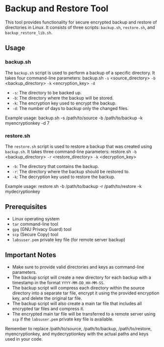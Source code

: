 # Backup and Restore Tool

This tool provides functionality for secure encrypted backup and restore of directories in Linux. It consists of three scripts: `backup.sh`, `restore.sh`, and `backup_restore_lib.sh`.

## Usage


### backup.sh

The `backup.sh` script is used to perform a backup of a specific directory. It takes four command-line parameters:
backup.sh `-s` <source_directory> `-b` <backup_directory> `-k` <encryption_key> `-d` <days>

- `-s`: The directory to be backed up.
- `-b`: The directory where the backup will be stored.
- `-k`: The encryption key used to encrypt the backup.
- `-d`: The number of days to backup only the changed files.

Example usage:
backup.sh -s /path/to/source -b /path/to/backup -k myencryptionkey -d 7


### restore.sh

The `restore.sh` script is used to restore a backup that was created using `backup.sh`. It takes three command-line parameters:
restore.sh `-b` <backup_directory> `-r` <restore_directory> `-k` <decryption_key>

- `-b`: The directory that contains the backup.
- `-r`: The directory where the backup should be restored to.
- `-k`: The decryption key used to restore the backup.

Example usage:
restore.sh -b /path/to/backup -r /path/to/restore -k mydecryptionkey



## Prerequisites

- Linux operating system
- `tar` command-line tool
- `gpg` (GNU Privacy Guard) tool
- `scp` (Secure Copy) tool
- `labsuser.pem` private key file (for remote server backup)

## Important Notes

- Make sure to provide valid directories and keys as command-line parameters.
- The backup script will create a new directory for each backup with a timestamp in the format `YYYY-MM-DD_HH-MM-SS`.
- The backup script will compress each directory within the source directory into a separate tar file, encrypt it using the provided encryption key, and delete the original tar file.
- The backup script will also create a main tar file that includes all encrypted tar files and compress it.
- The encrypted main tar file will be transferred to a remote server using `scp` if the `labsuser.pem` private key file is available.


Remember to replace /path/to/source, /path/to/backup, /path/to/restore, myencryptionkey, and mydecryptionkey with the actual paths and keys used in your code.
